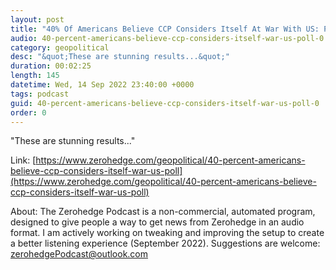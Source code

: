 ```yaml
---
layout: post
title: "40% Of Americans Believe CCP Considers Itself At War With US: Poll"
audio: 40-percent-americans-believe-ccp-considers-itself-war-us-poll-0
category: geopolitical
desc: "&quot;These are stunning results...&quot;"
duration: 00:02:25
length: 145
datetime: Wed, 14 Sep 2022 23:40:00 +0000
tags: podcast
guid: 40-percent-americans-believe-ccp-considers-itself-war-us-poll-0
order: 0
---
```

&quot;These are stunning results...&quot;

Link: [https://www.zerohedge.com/geopolitical/40-percent-americans-believe-ccp-considers-itself-war-us-poll](https://www.zerohedge.com/geopolitical/40-percent-americans-believe-ccp-considers-itself-war-us-poll)

About: The Zerohedge Podcast is a non-commercial, automated program, designed to give people a way to get news from Zerohedge in an audio format.  I am actively working on tweaking and improving the setup to create a better listening experience (September 2022).  Suggestions are welcome: [zerohedgePodcast@outlook.com](mailto:zerohedgePodcast@outlook.com)